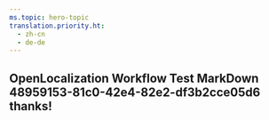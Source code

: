 ```yaml
---
ms.topic: hero-topic
translation.priority.ht: 
  - zh-cn
  - de-de
---
```

## OpenLocalization Workflow Test MarkDown 48959153-81c0-42e4-82e2-df3b2cce05d6 thanks!
